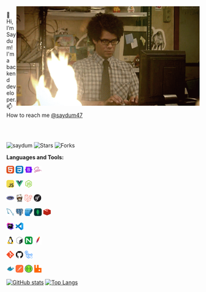 <img align="right" height="260" width="auto" alt="GIF" src="https://github.com/saydum/saydum/blob/main/image/g.gif" />

👋 Hi, I’m Saydum! I'm a backend developer.
<br>
📫 How to reach me [@saydum47](https://t.me/saydum_h)

 <br>
 <br>

 <p align="left"> <img src="https://komarev.com/ghpvc/?username=saydum&style=plastic&label=views&color=orange" alt="saydum" /> 
 <img alt="Stars" src="https://img.shields.io/github/stars/saydum/saydum?style=plastic&labelColor=343b41"/>
 <img alt="Forks" src="https://img.shields.io/github/forks/saydum/saydum?style=plastic&labelColor=343b41"/>
 </p>

**Languages and Tools:**
<br>

<code><img height="20" src="https://raw.githubusercontent.com/saydum/saydum/main/svg/HTML.svg"></code>
<code><img height="20" src="https://raw.githubusercontent.com/saydum/saydum/main/svg/CSS.svg"></code>
<code><img height="20" src="https://raw.githubusercontent.com/saydum/saydum/main/svg/Bootstrap.svg"></code>
<code><img height="20" src="https://raw.githubusercontent.com/saydum/saydum/main/svg/Sass.svg"></code>

<code><img height="20" src="https://raw.githubusercontent.com/saydum/saydum/main/svg/JavaScript.svg"></code>
<code><img height="20" src="https://raw.githubusercontent.com/saydum/saydum/main/svg/VueJS.svg"></code>
<code><img height="20" src="https://raw.githubusercontent.com/saydum/saydum/main/svg/NodeJS.svg"></code>

<code><img height="20" src="https://raw.githubusercontent.com/saydum/saydum/main/svg/PHP.svg"></code>
<code><img height="20" src="https://raw.githubusercontent.com/saydum/saydum/main/svg/Composer.svg"></code>
<code><img height="20" src="https://raw.githubusercontent.com/saydum/saydum/main/svg/Laravel.svg"></code>
<code><img height="20" src="https://raw.githubusercontent.com/saydum/saydum/main/svg/Symfony.svg"></code>

<code><img height="20" src="https://raw.githubusercontent.com/saydum/saydum/main/svg/MySQL.svg"></code>
<code><img height="20" src="https://raw.githubusercontent.com/saydum/saydum/main/svg/PostgreSQL.svg"></code>
<code><img height="20" src="https://raw.githubusercontent.com/saydum/saydum/main/svg/SQLite.svg"></code>
<code><img height="20" src="https://raw.githubusercontent.com/saydum/saydum/main/svg/MongoDB.svg"></code>
<code><img height="20" src="https://raw.githubusercontent.com/saydum/saydum/main/svg/Redis.svg"></code>

<code><img height="20" src="https://raw.githubusercontent.com/saydum/saydum/main/svg/Phpstorm.svg"></code>
<code><img height="20" src="https://raw.githubusercontent.com/saydum/saydum/main/svg/VSCode.svg"></code>

<code><img height="20" src="https://raw.githubusercontent.com/saydum/saydum/main/svg/Linux.svg"></code>
<code><img height="20" src="https://raw.githubusercontent.com/saydum/saydum/main/svg/Bash.svg"></code>
<code><img height="20" src="https://raw.githubusercontent.com/saydum/saydum/main/svg/Nginx.svg"></code>
<code><img height="20" src="https://raw.githubusercontent.com/saydum/saydum/main/svg/Apache.svg"></code>

<code><img height="20" src="https://raw.githubusercontent.com/saydum/saydum/main/svg/Git.svg"></code>
<code><img height="20" src="https://raw.githubusercontent.com/saydum/saydum/main/svg/Github.svg"></code>
<code><img height="20" src="https://raw.githubusercontent.com/saydum/saydum/main/svg/Github-Actions.svg"></code>

<code><img height="20" src="https://raw.githubusercontent.com/saydum/saydum/main/svg/Docker.svg"></code>
<code><img height="20" src="https://raw.githubusercontent.com/saydum/saydum/main/svg/Postman.svg"></code>
<code><img height="20" src="https://raw.githubusercontent.com/saydum/saydum/main/svg/Swagger.svg"></code>
<code><img height="20" src="https://raw.githubusercontent.com/saydum/saydum/main/svg/RabbitMQ.svg"></code>

[![GitHub stats](https://github-readme-stats.vercel.app/api?username=saydum&count_private=true&show_icons=true&theme=github_dark&hide_border=true&show=prs_merged_percentage#gh-dark-mode-only)](https://github.com/anuraghazra/github-readme-stats)
[![Top Langs](https://github-readme-stats.vercel.app/api/top-langs/?username=saydum&size_weight=1&count_weight=0&layout=donut&theme=github_dark&hide_border=true&hide=jupyter%20notebook,html,css,dockerfile,c%23)](https://github.com/anuraghazra/github-readme-stats)



